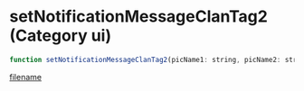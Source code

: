 # setNotificationMessageClanTag2 (Category ui)

```js
function setNotificationMessageClanTag2(picName1: string, picName2: string, flash: boolean, iconType1: int, sender: string, subject: string, duration: number, clanTag: string, iconType2: int, p9: int): int
```

[filename](setNotificationMessageClanTag2_m.md ':include')